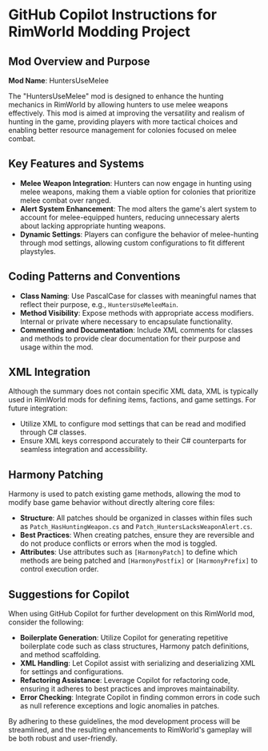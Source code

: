 # GitHub Copilot Instructions for RimWorld Modding Project

## Mod Overview and Purpose

**Mod Name**: HuntersUseMelee

The "HuntersUseMelee" mod is designed to enhance the hunting mechanics in RimWorld by allowing hunters to use melee weapons effectively. This mod is aimed at improving the versatility and realism of hunting in the game, providing players with more tactical choices and enabling better resource management for colonies focused on melee combat.

## Key Features and Systems

- **Melee Weapon Integration**: Hunters can now engage in hunting using melee weapons, making them a viable option for colonies that prioritize melee combat over ranged.
- **Alert System Enhancement**: The mod alters the game's alert system to account for melee-equipped hunters, reducing unnecessary alerts about lacking appropriate hunting weapons.
- **Dynamic Settings**: Players can configure the behavior of melee-hunting through mod settings, allowing custom configurations to fit different playstyles.

## Coding Patterns and Conventions

- **Class Naming**: Use PascalCase for classes with meaningful names that reflect their purpose, e.g., `HuntersUseMeleeMain`.
- **Method Visibility**: Expose methods with appropriate access modifiers. Internal or private where necessary to encapsulate functionality.
- **Commenting and Documentation**: Include XML comments for classes and methods to provide clear documentation for their purpose and usage within the mod.

## XML Integration

Although the summary does not contain specific XML data, XML is typically used in RimWorld mods for defining items, factions, and game settings. For future integration:

- Utilize XML to configure mod settings that can be read and modified through C# classes.
- Ensure XML keys correspond accurately to their C# counterparts for seamless integration and accessibility.

## Harmony Patching

Harmony is used to patch existing game methods, allowing the mod to modify base game behavior without directly altering core files:

- **Structure**: All patches should be organized in classes within files such as `Patch_HasHuntingWeapon.cs` and `Patch_HuntersLacksWeaponAlert.cs`.
- **Best Practices**: When creating patches, ensure they are reversible and do not produce conflicts or errors when the mod is toggled.
- **Attributes**: Use attributes such as `[HarmonyPatch]` to define which methods are being patched and `[HarmonyPostfix]` or `[HarmonyPrefix]` to control execution order.

## Suggestions for Copilot

When using GitHub Copilot for further development on this RimWorld mod, consider the following:

- **Boilerplate Generation**: Utilize Copilot for generating repetitive boilerplate code such as class structures, Harmony patch definitions, and method scaffolding.
- **XML Handling**: Let Copilot assist with serializing and deserializing XML for settings and configurations.
- **Refactoring Assistance**: Leverage Copilot for refactoring code, ensuring it adheres to best practices and improves maintainability.
- **Error Checking**: Integrate Copilot in finding common errors in code such as null reference exceptions and logic anomalies in patches.

By adhering to these guidelines, the mod development process will be streamlined, and the resulting enhancements to RimWorld's gameplay will be both robust and user-friendly.
